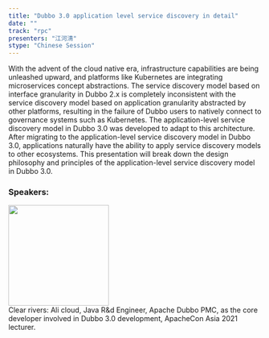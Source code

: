 ```yaml
---
title: "Dubbo 3.0 application level service discovery in detail"
date: "" 
track: "rpc"
presenters: "江河清"
stype: "Chinese Session"
---
```

With the advent of the cloud native era, infrastructure capabilities are being unleashed upward, and platforms like Kubernetes are integrating microservices concept abstractions.
The service discovery model based on interface granularity in Dubbo 2.x is completely inconsistent with the service discovery model based on application granularity abstracted by other platforms, resulting in the failure of Dubbo users to natively connect to governance systems such as Kubernetes.
The application-level service discovery model in Dubbo 3.0 was developed to adapt to this architecture. After migrating to the application-level service discovery model in Dubbo 3.0, applications naturally have the ability to apply service discovery models to other ecosystems.
This presentation will break down the design philosophy and principles of the application-level service discovery model in Dubbo 3.0.
 ### Speakers: 
 <img src="images/speaker/1170.png" width="200" /><br>Clear rivers: Ali cloud, Java R&d Engineer, Apache Dubbo PMC, as the core developer involved in Dubbo 3.0 development, ApacheCon Asia 2021 lecturer.
 